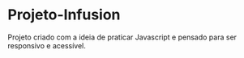# Projeto-Infusion
Projeto criado com a ideia de praticar Javascript e pensado para ser responsivo e acessível.
